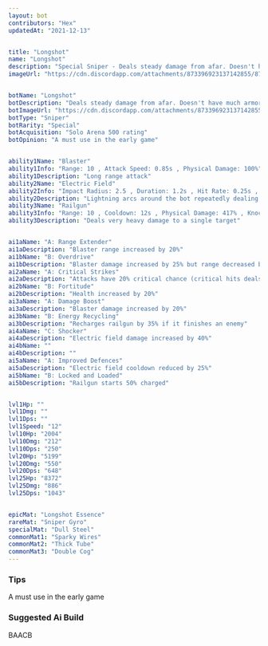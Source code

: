 ```yaml
---
layout: bot
contributors: "Hex"
updatedAt: "2021-12-13"


title: "Longshot"
name: "Longshot"
description: "Special Sniper - Deals steady damage from afar. Doesn't have much armor, but can electrocute nearby attackers to keep them at bay."
imageUrl: "https://cdn.discordapp.com/attachments/873396923137142855/873397383575240734/longshot.png"


botName: "Longshot"
botDescription: "Deals steady damage from afar. Doesn't have much armor, but can electrocute nearby attackers to keep them at bay."
botImageUrl: "https://cdn.discordapp.com/attachments/873396923137142855/873397383575240734/longshot.png"
botType: "Sniper"
botRarity: "Special"
botAcquisition: "Solo Arena 500 rating"
botOpinion: "A must use in the early game"


ability1Name: "Blaster"
ability1Info: "Range: 10 , Attack Speed: 0.85s , Physical Damage: 100%"
ability1Description: "Long range attack"
ability2Name: "Electric Field"
ability2Info: "Impact Radius: 2.5 , Duration: 1.2s , Hit Rate: 0.25s , Cooldown: 8s , Energy Damage: 28%"
ability2Description: "Lightning arcs around the bot repeatedly dealing damage to nearby bots"
ability3Name: "Railgun"
ability3Info: "Range: 10 , Cooldown: 12s , Physical Damage: 417% , Knockback: Small"
ability3Description: "Deals very heavy damage to a single target"


ai1aName: "A: Range Extender"
ai1aDescription: "Blaster range increased by 20%"
ai1bName: "B: Overdrive"
ai1bDescription: "Blaster damage increased by 25% but range decreased by 20%"
ai2aName: "A: Critical Strikes"
ai2aDescription: "Attacks have 20% critical chance (critical hits deals double damage)"
ai2bName: "B: Fortitude"
ai2bDescription: "Health increased by 20%"
ai3aName: "A: Damage Boost"
ai3aDescription: "Blaster damage increased by 20%"
ai3bName: "B: Energy Recycling"
ai3bDescription: "Recharges railgun by 35% if it finishes an enemy"
ai4aName: "C: Shocker"
ai4aDescription: "Electric field damage increased by 40%"
ai4bName: ""
ai4bDescription: ""
ai5aName: "A: Improved Defences"
ai5aDescription: "Electric field cooldown reduced by 25%"
ai5bName: "B: Locked and Loaded"
ai5bDescription: "Railgun starts 50% charged"


lvl1Hp: ""
lvl1Dmg: ""
lvl1Dps: ""
lvl1Speed: "12"
lvl10Hp: "2004"
lvl10Dmg: "212"
lvl10Dps: "250"
lvl20Hp: "5199"
lvl20Dmg: "550"
lvl20Dps: "648"
lvl25Hp: "8372"
lvl25Dmg: "886"
lvl25Dps: "1043"


epicMat: "Longshot Essence"
rareMat: "Sniper Gyro"
specialMat: "Dull Steel"
commonMat1: "Sparky Wires"
commonMat2: "Thick Tube"
commonMat3: "Double Cog"
---
```


### Tips
A must use in the early game

### Suggested Ai Build
BAACB
